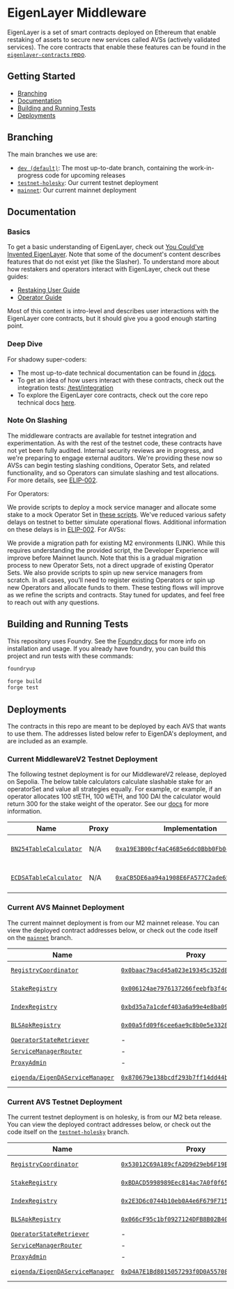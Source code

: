 [core-docs-dev]: https://github.com/Layr-Labs/eigenlayer-contracts/tree/dev/docs
[core-repo]: https://github.com/Layr-Labs/eigenlayer-contracts

# EigenLayer Middleware

EigenLayer is a set of smart contracts deployed on Ethereum that enable restaking of assets to secure new services called AVSs (actively validated services). The core contracts that enable these features can be found in the [`eigenlayer-contracts` repo][core-repo].

## Getting Started

* [Branching](#branching)
* [Documentation](#documentation)
* [Building and Running Tests](#building-and-running-tests)
* [Deployments](#deployments)

## Branching

The main branches we use are:

* [`dev (default)`](https://github.com/Layr-Labs/eigenlayer-middleware/tree/dev): The most up-to-date branch, containing the work-in-progress code for upcoming releases
* [`testnet-holesky`](https://github.com/Layr-Labs/eigenlayer-middleware/tree/testnet-holesky): Our current testnet deployment
* [`mainnet`](https://github.com/Layr-Labs/eigenlayer-middleware/tree/mainnet): Our current mainnet deployment

## Documentation

### Basics

To get a basic understanding of EigenLayer, check out [You Could've Invented EigenLayer](https://www.blog.eigenlayer.xyz/ycie/). Note that some of the document's content describes features that do not exist yet (like the Slasher). To understand more about how restakers and operators interact with EigenLayer, check out these guides:

* [Restaking User Guide](https://docs.eigenlayer.xyz/restaking-guides/restaking-user-guide)
* [Operator Guide](https://docs.eigenlayer.xyz/operator-guides/operator-introduction)

Most of this content is intro-level and describes user interactions with the EigenLayer core contracts, but it should give you a good enough starting point.

### Deep Dive

For shadowy super-coders:

* The most up-to-date technical documentation can be found in [/docs](/docs).
* To get an idea of how users interact with these contracts, check out the integration tests: [/test/integration](./test/integration)
* To explore the EigenLayer core contracts, check out the core repo technical docs [here][core-docs-dev].

### Note On Slashing

The middleware contracts are available for testnet integration and experimentation. As with the rest of the testnet code, these contracts have not yet been fully audited. Internal security reviews are in progress, and we're preparing to engage external auditors. We're providing these now so AVSs can begin testing slashing conditions, Operator Sets, and related functionality, and so Operators can simulate slashing and test allocations. For more details, see [ELIP-002](https://github.com/eigenfoundation/ELIPs/blob/main/ELIPs/ELIP-002.md).

For Operators:

We provide scripts to deploy a mock service manager and allocate some stake to a mock Operator Set in [these scripts](https://github.com/Layr-Labs/eigenlayer-middleware/pull/335).
We've reduced various safety delays on testnet to better simulate operational flows. Additional information on these delays is in [ELIP-002](https://github.com/eigenfoundation/ELIPs/blob/main/ELIPs/ELIP-002.md).
For AVSs:

We provide a migration path for existing M2 environments (LINK). While this requires understanding the provided script, the Developer Experience will improve before Mainnet launch. Note that this is a gradual migration process to new Operator Sets, not a direct upgrade of existing Operator Sets.
We also provide scripts to spin up new service managers from scratch.
In all cases, you’ll need to register existing Operators or spin up new Operators and allocate funds to them. These testing flows will improve as we refine the scripts and contracts. Stay tuned for updates, and feel free to reach out with any questions.

## Building and Running Tests

This repository uses Foundry. See the [Foundry docs](https://book.getfoundry.sh/) for more info on installation and usage. If you already have foundry, you can build this project and run tests with these commands:

```sh
foundryup

forge build
forge test
```

## Deployments

The contracts in this repo are meant to be deployed by each AVS that wants to use them. The addresses listed below refer to EigenDA's deployment, and are included as an example.

### Current MiddlewareV2 Testnet Deployment
The following testnet deployment is for our MiddlewareV2 release, deployed on Sepolia. The below table calculators calculate slashable stake for an operatorSet and value all strategies equally. For example, or example, if an operator allocates 100 stETH, 100 wETH, and 100 DAI the calculator would return 300 for the stake weight of the operator.  See our [docs](./docs/middlewareV2/README.md) for more information. 

| Name | Proxy | Implementation | Notes |
| -------- | -------- | -------- | -------- |
[`BN254TableCalculator`](./src/middlewareV2/tableCalculator/BN254TableCalculator.sol)| N/A | [`0xa19E3B00cf4aC46B5e6dc0Bbb0Fb0c86D0D65603`](https://sepolia.etherscan.io/address/0xa19E3B00cf4aC46B5e6dc0Bbb0Fb0c86D0D65603#code) | Singleton non-upgradeable |
[`ECDSATableCalculator`](./src/middlewareV2/tableCalculator/ECDSATableCalculator.sol)| N/A | [`0xaCB5DE6aa94a1908E6FA577C2ade65065333B450`](https://sepolia.etherscan.io/address/0xaCB5DE6aa94a1908E6FA577C2ade65065333B450#code) | Singleton non-upgradeable |

### Current AVS Mainnet Deployment

The current mainnet deployment is from our M2 mainnet release. You can view the deployed contract addresses below, or check out the code itself on the [`mainnet`](https://github.com/Layr-Labs/eigenlayer-middleware/tree/mainnet) branch.

| Name | Proxy | Implementation | Notes |
| -------- | -------- | -------- | -------- |
[`RegistryCoordinator`](https://github.com/Layr-Labs/eigenlayer-middleware/blob/mainnet/src/RegistryCoordinator.sol) | [`0x0baac79acd45a023e19345c352d8a7a83c4e5656`](https://etherscan.io/address/0x0baac79acd45a023e19345c352d8a7a83c4e5656#readProxyContract) | [`0xd3e0...EECF`](https://etherscan.io/address/0xd3e09a0c2a9a6fdf5e92ae65d3cc090a4df8eecf#code) | Proxy: [`TUP@4.7.1`](https://github.com/OpenZeppelin/openzeppelin-contracts/blob/v4.7.1/contracts/proxy/transparent/TransparentUpgradeableProxy.sol) |
[`StakeRegistry`](https://github.com/Layr-Labs/eigenlayer-middleware/blob/mainnet/src/StakeRegistry.sol) | [`0x006124ae7976137266feebfb3f4d2be4c073139d`](https://etherscan.io/address/0x006124ae7976137266feebfb3f4d2be4c073139d#readProxyContract) | [`0x1C46...dd96`](https://etherscan.io/address/0x1c468cf7089d263c2f53e2579b329b16abc4dd96#code) | Proxy: [`TUP@4.7.1`](https://github.com/OpenZeppelin/openzeppelin-contracts/blob/v4.7.1/contracts/proxy/transparent/TransparentUpgradeableProxy.sol) |
[`IndexRegistry`](https://github.com/Layr-Labs/eigenlayer-middleware/blob/mainnet/src/IndexRegistry.sol) | [`0xbd35a7a1cdef403a6a99e4e8ba0974d198455030`](https://etherscan.io/address/0xbd35a7a1cdef403a6a99e4e8ba0974d198455030#readProxyContract) | [`0x1ae0...a14c`](https://etherscan.io/address/0x1ae0b73118906f39d5ed30ae4a484ce2f479a14c#code) | Proxy: [`TUP@4.7.1`](https://github.com/OpenZeppelin/openzeppelin-contracts/blob/v4.7.1/contracts/proxy/transparent/TransparentUpgradeableProxy.sol) |
[`BLSApkRegistry`](https://github.com/Layr-Labs/eigenlayer-middleware/blob/mainnet/src/BLSApkRegistry.sol) | [`0x00a5fd09f6cee6ae9c8b0e5e33287f7c82880505`](https://etherscan.io/address/0x00a5fd09f6cee6ae9c8b0e5e33287f7c82880505#readProxyContract) | [`0x5d0B...eD2b`](https://etherscan.io/address/0x5d0b9ce2e277daf508528e9f6bf6314e79e4ed2b#code) | Proxy: [`TUP@4.7.1`](https://github.com/OpenZeppelin/openzeppelin-contracts/blob/v4.7.1/contracts/proxy/transparent/TransparentUpgradeableProxy.sol) |
[`OperatorStateRetriever`](https://github.com/Layr-Labs/eigenlayer-middleware/blob/mainnet/src/OperatorStateRetriever.sol) | - | [`0xD5D7...8C31`](https://etherscan.io/address/0xd5d7fb4647ce79740e6e83819efdf43fa74f8c31#code) | |
[`ServiceManagerRouter`](https://github.com/Layr-Labs/eigenlayer-middleware/blob/mainnet/src/ServiceManagerRouter.sol) | - | [`0x518D...09eA`](https://etherscan.io/address/0x518d5140b5c935fe094f00f2dd64f2f95c4f09ea#code) | |
[`ProxyAdmin`](https://github.com/OpenZeppelin/openzeppelin-contracts/blob/v4.7.1/contracts/proxy/transparent/ProxyAdmin.sol) | - | [`0x8247...2E99`](https://etherscan.io/address/0x8247ef5705d3345516286b72bfe6d690197c2e99#code) | |
[`eigenda/EigenDAServiceManager`](https://github.com/Layr-Labs/eigenda/blob/08d8781a2165c159ac9bb502dd61ed6ed340601c/contracts/src/core/EigenDAServiceManager.sol) | [`0x870679e138bcdf293b7ff14dd44b70fc97e12fc0`](https://etherscan.io/address/0x870679e138bcdf293b7ff14dd44b70fc97e12fc0#readProxyContract) | [`0xF5fD...899e`](https://etherscan.io/address/0xf5fd25a90902c27068cf5ebe53be8da693ac899e#code) | Proxy: [`TUP@4.7.1`](https://github.com/OpenZeppelin/openzeppelin-contracts/blob/v4.7.1/contracts/proxy/transparent/TransparentUpgradeableProxy.sol) |

### Current AVS Testnet Deployment

The current testnet deployment is on holesky, is from our M2 beta release. You can view the deployed contract addresses below, or check out the code itself on the [`testnet-holesky`](https://github.com/Layr-Labs/eigenlayer-middleware/tree/testnet-holesky) branch.

| Name | Proxy | Implementation | Notes |
| -------- | -------- | -------- | -------- |
[`RegistryCoordinator`](https://github.com/Layr-Labs/eigenlayer-middleware/blob/testnet-holesky/src/RegistryCoordinator.sol) | [`0x53012C69A189cfA2D9d29eb6F19B32e0A2EA3490`](https://holesky.etherscan.io/address/0x53012C69A189cfA2D9d29eb6F19B32e0A2EA3490) | [`0xC908...bfa0`](https://holesky.etherscan.io/address/0xC908fAFAE29B5C9F0b5E0Da1d3025b8d6D42bfa0) | Proxy: [`TUP@4.7.1`](https://github.com/OpenZeppelin/openzeppelin-contracts/blob/v4.7.1/contracts/proxy/transparent/TransparentUpgradeableProxy.sol) |
[`StakeRegistry`](https://github.com/Layr-Labs/eigenlayer-middleware/blob/testnet-holesky/src/StakeRegistry.sol) | [`0xBDACD5998989Eec814ac7A0f0f6596088AA2a270`](https://holesky.etherscan.io/address/0xBDACD5998989Eec814ac7A0f0f6596088AA2a270) | [`0xa8d2...98E5`](https://holesky.etherscan.io/address/0xa8d25410c3e3347d93647f10FB6961069BEc98E5) | Proxy: [`TUP@4.7.1`](https://github.com/OpenZeppelin/openzeppelin-contracts/blob/v4.7.1/contracts/proxy/transparent/TransparentUpgradeableProxy.sol) |
[`IndexRegistry`](https://github.com/Layr-Labs/eigenlayer-middleware/blob/testnet-holesky/src/IndexRegistry.sol) | [`0x2E3D6c0744b10eb0A4e6F679F71554a39Ec47a5D`](https://holesky.etherscan.io/address/0x2E3D6c0744b10eb0A4e6F679F71554a39Ec47a5D) | [`0x889B...420d`](https://holesky.etherscan.io/address/0x889B040116f453D89e9d6d692Ad70Edd7357420d) | Proxy: [`TUP@4.7.1`](https://github.com/OpenZeppelin/openzeppelin-contracts/blob/v4.7.1/contracts/proxy/transparent/TransparentUpgradeableProxy.sol) |
[`BLSApkRegistry`](https://github.com/Layr-Labs/eigenlayer-middleware/blob/testnet-holesky/src/BLSApkRegistry.sol) | [`0x066cF95c1bf0927124DFB8B02B401bc23A79730D`](https://holesky.etherscan.io/address/0x066cF95c1bf0927124DFB8B02B401bc23A79730D) | [`0x885C...e064`](https://holesky.etherscan.io/address/0x885C0CC8118E428a2C04de58A93eB15Ed4F0e064) | Proxy: [`TUP@4.7.1`](https://github.com/OpenZeppelin/openzeppelin-contracts/blob/v4.7.1/contracts/proxy/transparent/TransparentUpgradeableProxy.sol) |
[`OperatorStateRetriever`](https://github.com/Layr-Labs/eigenlayer-middleware/blob/testnet-holesky/src/OperatorStateRetriever.sol) | - | [`0xB4ba...6C67`](https://holesky.etherscan.io/address/0xB4baAfee917fb4449f5ec64804217bccE9f46C67) | |
[`ServiceManagerRouter`](https://github.com/Layr-Labs/eigenlayer-middleware/blob/testnet-holesky/src/ServiceManagerRouter.sol) | - | [`0x4463...5a37`](https://holesky.etherscan.io/address/0x44632dfBdCb6D3E21EF613B0ca8A6A0c618F5a37#code) | |
[`ProxyAdmin`](https://github.com/OpenZeppelin/openzeppelin-contracts/blob/v4.7.1/contracts/proxy/transparent/ProxyAdmin.sol) | - | [`0xB043...5c15`](https://holesky.etherscan.io/address/0xB043055dd967A382577c2f5261fA6428f2905c15) | |
[`eigenda/EigenDAServiceManager`](https://github.com/Layr-Labs/eigenda/blob/a33b41561cc3fb4cd6d50a8738e4c5dca43ec0a5/contracts/src/core/EigenDAServiceManager.sol) | [`0xD4A7E1Bd8015057293f0D0A557088c286942e84b`](https://holesky.etherscan.io/address/0xD4A7E1Bd8015057293f0D0A557088c286942e84b) | [`0xa722...67f3`](https://holesky.etherscan.io/address/0xa7227485e6C693AC4566fe168C5E3647c5c267f3) | Proxy: [`TUP@4.7.1`](https://github.com/OpenZeppelin/openzeppelin-contracts/blob/v4.7.1/contracts/proxy/transparent/TransparentUpgradeableProxy.sol) |
